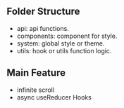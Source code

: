 ## Folder Structure

- api: api functions.
- components: component for style.
- system: global style or theme.
- utils: hook or utils function logic.

## Main Feature

- infinite scroll
- async useReducer Hooks
